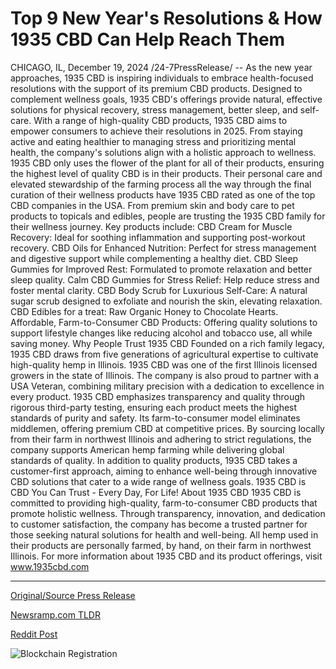 # Top 9 New Year's Resolutions & How 1935 CBD Can Help Reach Them

CHICAGO, IL, December 19, 2024 /24-7PressRelease/ -- As the new year approaches, 1935 CBD is inspiring individuals to embrace health-focused resolutions with the support of its premium CBD products. Designed to complement wellness goals, 1935 CBD's offerings provide natural, effective solutions for physical recovery, stress management, better sleep, and self-care.  With a range of high-quality CBD products, 1935 CBD aims to empower consumers to achieve their resolutions in 2025. From staying active and eating healthier to managing stress and prioritizing mental health, the company's solutions align with a holistic approach to wellness.  1935 CBD only uses the flower of the plant for all of their products, ensuring the highest level of quality CBD is in their products. Their personal care and elevated stewardship of the farming process all the way through the final curation of their wellness products have 1935 CBD rated as one of the top CBD companies in the USA.  From premium skin and body care to pet products to topicals and edibles, people are trusting the 1935 CBD family for their wellness journey.  Key products include:  CBD Cream for Muscle Recovery: Ideal for soothing inflammation and supporting post-workout recovery.  CBD Oils for Enhanced Nutrition: Perfect for stress management and digestive support while complementing a healthy diet.  CBD Sleep Gummies for Improved Rest: Formulated to promote relaxation and better sleep quality.  Calm CBD Gummies for Stress Relief: Help reduce stress and foster mental clarity.  CBD Body Scrub for Luxurious Self-Care: A natural sugar scrub designed to exfoliate and nourish the skin, elevating relaxation.  CBD Edibles for a treat: Raw Organic Honey to Chocolate Hearts.  Affordable, Farm-to-Consumer CBD Products: Offering quality solutions to support lifestyle changes like reducing alcohol and tobacco use, all while saving money.  Why People Trust 1935 CBD  Founded on a rich family legacy, 1935 CBD draws from five generations of agricultural expertise to cultivate high-quality hemp in Illinois. 1935 CBD was one of the first Illinois licensed growers in the state of Illinois. The company is also proud to partner with a USA Veteran, combining military precision with a dedication to excellence in every product.  1935 CBD emphasizes transparency and quality through rigorous third-party testing, ensuring each product meets the highest standards of purity and safety. Its farm-to-consumer model eliminates middlemen, offering premium CBD at competitive prices. By sourcing locally from their farm in northwest Illinois and adhering to strict regulations, the company supports American hemp farming while delivering global standards of quality.  In addition to quality products, 1935 CBD takes a customer-first approach, aiming to enhance well-being through innovative CBD solutions that cater to a wide range of wellness goals.  1935 CBD is CBD You Can Trust - Every Day, For Life!  About 1935 CBD  1935 CBD is committed to providing high-quality, farm-to-consumer CBD products that promote holistic wellness. Through transparency, innovation, and dedication to customer satisfaction, the company has become a trusted partner for those seeking natural solutions for health and well-being. All hemp used in their products are personally farmed, by hand, on their farm in northwest Illinois.  For more information about 1935 CBD and its product offerings, visit www.1935cbd.com 

---

[Original/Source Press Release](https://www.24-7pressrelease.com/press-release/517254/top-9-new-years-resolutions-how-1935-cbd-can-help-reach-them)
                    

[Newsramp.com TLDR](https://newsramp.com/curated-news/1935-cbd-inspires-health-focused-resolutions-with-premium-cbd-products/a1e9fd2053f486f0b63d0b06cf105941) 

 



[Reddit Post](https://www.reddit.com/r/CannabisNewsInfo/comments/1hho9dx/1935_cbd_inspires_healthfocused_resolutions_with/) 



![Blockchain Registration](https://cdn.newsramp.app/24-7PressRelease/qrcode/2412/19/quitUcc9.webp)